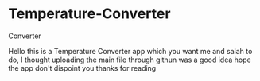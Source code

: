 # Temperature-Converter
Converter 

Hello 
this is a Temperature Converter app which you want me and salah to do, I thought uploading the main file through githun was a good idea hope the app don't dispoint you 
thanks for reading
